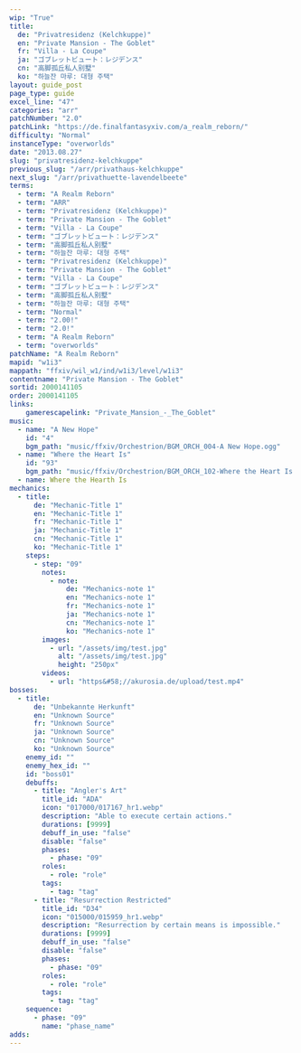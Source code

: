 ```yaml
---
wip: "True"
title:
  de: "Privatresidenz (Kelchkuppe)"
  en: "Private Mansion - The Goblet"
  fr: "Villa - La Coupe"
  ja: "ゴブレットビュート：レジデンス"
  cn: "高脚孤丘私人别墅"
  ko: "하늘잔 마루: 대형 주택"
layout: guide_post
page_type: guide
excel_line: "47"
categories: "arr"
patchNumber: "2.0"
patchLink: "https://de.finalfantasyxiv.com/a_realm_reborn/"
difficulty: "Normal"
instanceType: "overworlds"
date: "2013.08.27"
slug: "privatresidenz-kelchkuppe"
previous_slug: "/arr/privathaus-kelchkuppe"
next_slug: "/arr/privathuette-lavendelbeete"
terms:
  - term: "A Realm Reborn"
  - term: "ARR"
  - term: "Privatresidenz (Kelchkuppe)"
  - term: "Private Mansion - The Goblet"
  - term: "Villa - La Coupe"
  - term: "ゴブレットビュート：レジデンス"
  - term: "高脚孤丘私人别墅"
  - term: "하늘잔 마루: 대형 주택"
  - term: "Privatresidenz (Kelchkuppe)"
  - term: "Private Mansion - The Goblet"
  - term: "Villa - La Coupe"
  - term: "ゴブレットビュート：レジデンス"
  - term: "高脚孤丘私人别墅"
  - term: "하늘잔 마루: 대형 주택"
  - term: "Normal"
  - term: "2.00!"
  - term: "2.0!"
  - term: "A Realm Reborn"
  - term: "overworlds"
patchName: "A Realm Reborn"
mapid: "w1i3"
mappath: "ffxiv/wil_w1/ind/w1i3/level/w1i3"
contentname: "Private Mansion - The Goblet"
sortid: 2000141105
order: 2000141105
links:
    gamerescapelink: "Private_Mansion_-_The_Goblet"
music:
  - name: "A New Hope"
    id: "4"
    bgm_path: "music/ffxiv/Orchestrion/BGM_ORCH_004-A New Hope.ogg"
  - name: "Where the Heart Is"
    id: "93"
    bgm_path: "music/ffxiv/Orchestrion/BGM_ORCH_102-Where the Heart Is.ogg"
  - name: Where the Hearth Is
mechanics:
  - title:
      de: "Mechanic-Title 1"
      en: "Mechanic-Title 1"
      fr: "Mechanic-Title 1"
      ja: "Mechanic-Title 1"
      cn: "Mechanic-Title 1"
      ko: "Mechanic-Title 1"
    steps:
      - step: "09"
        notes:
          - note:
              de: "Mechanics-note 1"
              en: "Mechanics-note 1"
              fr: "Mechanics-note 1"
              ja: "Mechanics-note 1"
              cn: "Mechanics-note 1"
              ko: "Mechanics-note 1"
        images:
          - url: "/assets/img/test.jpg"
            alt: "/assets/img/test.jpg"
            height: "250px"
        videos:
          - url: "https&#58;//akurosia.de/upload/test.mp4"
bosses:
  - title:
      de: "Unbekannte Herkunft"
      en: "Unknown Source"
      fr: "Unknown Source"
      ja: "Unknown Source"
      cn: "Unknown Source"
      ko: "Unknown Source"
    enemy_id: ""
    enemy_hex_id: ""
    id: "boss01"
    debuffs:
      - title: "Angler's Art"
        title_id: "ADA"
        icon: "017000/017167_hr1.webp"
        description: "Able to execute certain actions."
        durations: [9999]
        debuff_in_use: "false"
        disable: "false"
        phases:
          - phase: "09"
        roles:
          - role: "role"
        tags:
          - tag: "tag"
      - title: "Resurrection Restricted"
        title_id: "D34"
        icon: "015000/015959_hr1.webp"
        description: "Resurrection by certain means is impossible."
        durations: [9999]
        debuff_in_use: "false"
        disable: "false"
        phases:
          - phase: "09"
        roles:
          - role: "role"
        tags:
          - tag: "tag"
    sequence:
      - phase: "09"
        name: "phase_name"
adds:
---
```


